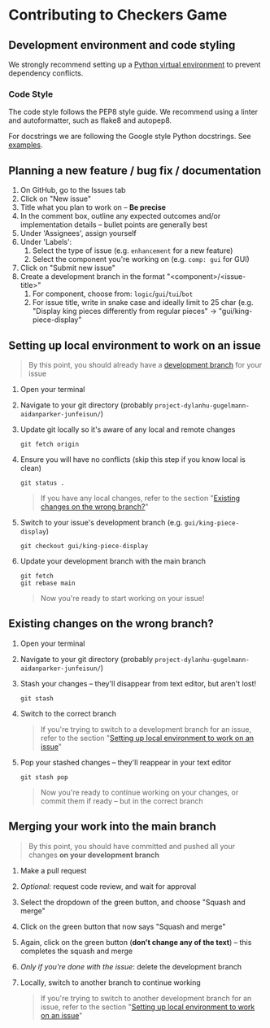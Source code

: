 # Contributing to Checkers Game

## Development environment and code styling
We strongly recommend setting up a [Python virtual environment](README.md#setting-up-and-requirements) to prevent dependency conflicts.

### Code Style
The code style follows the PEP8 style guide. We recommend using a linter and autoformatter, such as flake8 and autopep8.

For docstrings we are following the Google style Python docstrings. See [examples](https://gist.github.com/redlotus/3bc387c2591e3e908c9b63b97b11d24e).

## Planning a new feature / bug fix / documentation
1. On GitHub, go to the Issues tab
2. Click on "New issue"
3. Title what you plan to work on – **Be precise**
4. In the comment box, outline any expected outcomes and/or implementation details – bullet points are generally best
5. Under 'Assignees', assign yourself
6. Under 'Labels':
    1. Select the type of issue (e.g. `enhancement` for a new feature)
    2. Select the component you're working on (e.g. `comp: gui` for GUI)
7. Click on "Submit new issue"
8. Create a development branch in the format "\<component>/\<issue-title>"
    1. For component, choose from: `logic`/`gui`/`tui`/`bot`
    2. For issue title, write in snake case and ideally limit to 25 char (e.g. "Display king pieces differently from regular pieces" -> "gui/king-piece-display"

## Setting up local environment to work on an issue
> By this point, you should already have a [development branch](#planning-a-new-feature--bug-fix--documentation) for your issue

1. Open your terminal
2. Navigate to your git directory (probably `project-dylanhu-gugelmann-aidanparker-junfeisun/`)
3. Update git locally so it's aware of any local and remote changes
    ```
    git fetch origin
    ```
4. Ensure you will have no conflicts (skip this step if you know local is 
   clean)
    ```
    git status .
    ```
    > If you have any local changes, refer to the section "[Existing changes on the wrong branch?](#existing-changes-on-the-wrong-branch)"

5. Switch to your issue's development branch (e.g. `gui/king-piece-display`)
    ```
    git checkout gui/king-piece-display
    ```

6. Update your development branch with the main branch
   ```
   git fetch
   git rebase main
   ```
   > Now you're ready to start working on your issue!

## Existing changes on the wrong branch?
1. Open your terminal
2. Navigate to your git directory (probably `project-dylanhu-gugelmann-aidanparker-junfeisun/`)
3. Stash your changes – they'll disappear from text editor, but aren't lost!
    ```
    git stash
    ```
4. Switch to the correct branch

    > If you're trying to switch to a development branch for an issue, refer to the section "[Setting up local environment to work on an issue](#setting-up-local-environment-to-work-on-an-issue)"

5. Pop your stashed changes – they'll reappear in your text editor
    ```
    git stash pop
    ```
    > Now you're ready to continue working on your changes, or commit them if ready – but in the correct branch

## Merging your work into the main branch
> By this point, you should have committed and pushed all your changes **on your development branch**

1. Make a pull request
2. _Optional:_ request code review, and wait for approval
3. Select the dropdown of the green button, and choose "Squash and merge"
4. Click on the green button that now says "Squash and merge"
5. Again, click on the green button (**don't change any of the text**) – this completes the squash and merge
6. _Only if you're done with the issue_: delete the development branch
7. Locally, switch to another branch to continue working
    
    > If you're trying to switch to another development branch for an issue, 
    > refer to the section "[Setting up local environment to work on an issue](#setting-up-local-environment-to-work-on-an-issue)"
